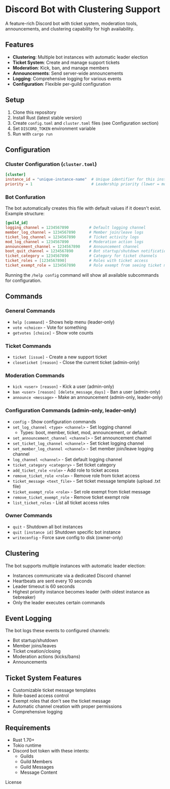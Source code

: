 # Discord Bot with Clustering Support

A feature-rich Discord bot with ticket system, moderation tools, announcements, and clustering capability for high availability.

## Features

- **Clustering**: Multiple bot instances with automatic leader election
- **Ticket System**: Create and manage support tickets
- **Moderation**: Kick, ban, and manage members
- **Announcements**: Send server-wide announcements
- **Logging**: Comprehensive logging for various events
- **Configuration**: Flexible per-guild configuration

## Setup

1. Clone this repository
2. Install Rust (latest stable version)
3. Create `config.toml` and `cluster.toml` files (see Configuration section)
4. Set `DISCORD_TOKEN` environment variable
5. Run with `cargo run`

## Configuration

### Cluster Configuration (`cluster.toml`)
```toml
[cluster]
instance_id = "unique-instance-name"  # Unique identifier for this instance
priority = 1                          # Leadership priority (lower = more likely to be leader)
```

### Bot Confuration
The bot automatically creates this file with default values if it doesn't exist.
Example structure:
```toml
[guild_id]
logging_channel = 1234567890         # Default logging channel
member_log_channel = 1234567890      # Member join/leave logs
ticket_log_channel = 1234567890      # Ticket activity logs
mod_log_channel = 1234567890         # Moderation action logs
announcement_channel = 1234567890    # Announcement channel
boot_quit_channel = 1234567890       # Bot startup/shutdown notifications
ticket_category = 1234567890         # Category for ticket channels
ticket_roles = [1234567890]          # Roles with ticket access
ticket_exempt_role = 1234567890      # Role exempt from seeing ticket message
```
Running the `/help config` command will show all available subcommands for configuration.

## Commands

### General Commands
* `help [command]` - Shows help menu (leader-only)
* `vote <choice>` - Vote for something
* `getvotes [choice]` - Show vote counts

### Ticket Commands
* `ticket [issue]` - Create a new support ticket
* `closeticket [reason]` - Close the current ticket (admin-only)

### Moderation Commands
* `kick <user> [reason]` - Kick a user (admin-only)
* `ban <user> [reason] [delete_message_days]` - Ban a user (admin-only)
* `announce <message>` - Make an announcement (admin-only, leader-only)

### Configuration Commands (admin-only, leader-only)
* `config` - Show configuration commands
* `set_log_channel <type> <channel>` - Set logging channel
    * Types: boot, member, ticket, mod, announcement, or default
* `set_announcement_channel <channel>` - Set announcement channel
* `set_ticket_log_channel <channel>` - Set ticket logging channel
* `set_member_log_channel <channel>` - Set member join/leave logging channel
* `log_channel <channel>` - Set default logging channel
* `ticket_category <category>` - Set ticket category
* `add_ticket_role <role>` - Add role to ticket access
* `remove_ticket_role <role>` - Remove role from ticket access
* `ticket_message <text_file>` - Set ticket message template (upload .txt file)
* `ticket_exempt_role <role>` - Set role exempt from ticket message
* `remove_ticket_exempt_role` - Remove ticket exempt role
* `list_ticket_roles` - List all ticket access roles

### Owner Commands
* `quit` - Shutdown all bot instances
* `quit [instance id]` Shutdown specific bot instance
* `writeconfig` - Force save config to disk (owner-only)

## Clustering
The bot supports multiple instances with automatic leader election:
* Instances communicate via a dedicated Discord channel
* Heartbeats are sent every 10 seconds
* Leader timeout is 60 seconds
* Highest priority instance becomes leader (with oldest instance as tiebreaker)
* Only the leader executes certain commands

## Event Logging
The bot logs these events to configured channels:
* Bot startup/shutdown
* Member joins/leaves
* Ticket creation/closing
* Moderation actions (kicks/bans)
* Announcements

## Ticket System Features
* Customizable ticket message templates
* Role-based access control
* Exempt roles that don't see the ticket message
* Automatic channel creation with proper permissions
* Comprehensive logging

## Requirements
* Rust 1.70+
* Tokio runtime
* Discord bot token with these intents:
    * Guilds
    * Guild Members
    * Guild Messages
    * Message Content

License
